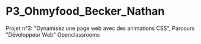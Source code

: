 # P3_Ohmyfood_Becker_Nathan
Projet n°3: "Dynamisez une page web avec des animations CSS", Parcours "Développeur Web" Openclassrooms 
